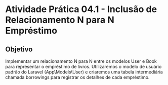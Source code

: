 
# Atividade Prática 04.1 - Inclusão de Relacionamento N para N Empréstimo

## Objetivo

Implementar um relacionamento N para N entre os modelos User e Book para representar o empréstimo de livros. Utilizaremos o modelo de usuário padrão do Laravel (App\Models\User) e criaremos uma tabela intermediária chamada borrowings para registrar os detalhes de cada empréstimo.
